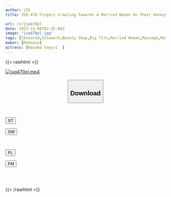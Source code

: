 ```yaml
---
author: j91
title: JUQ-470 Fingers Crawling Towards A Married Woman On Their Honeymoon... Compliant Resort Beauty Training Sayuri Hayama

url: /v/juq470pl
date: 2023-12-08T02:45:00Z
image: "juq470pl.jpg"
tags: [Censored,Solowork,Beauty Shop,Big Tits,Married Woman,Massage,Mature Woman,Huge Butt	 ]
maker: [Madonna]
actress: [Hayama Sayuri  ]
---
```



{{< rawhtml >}}

<div class="video" data-videoid="O4r62y0qavik6l">
    <a href="javascript:;">
        <img src="/v/juq470pl/juq470pl.jpg" width="WIDTH" height="HEIGHT" alt="juq470pl.mp4" loading="lazy">
    </a>
</div>

<script type="text/javascript" src="https://j91.asia/asset/on-demand-st.js"></script>

<br>
  <link rel="stylesheet" href="https://j91.asia/asset/bs5.css">
  
  <center>
  <button class="btn btn-primary" type="button" data-bs-toggle="collapse" data-bs-target=".multi-collapse" aria-expanded="false" aria-controls="multiCollapseExample1 multiCollapseExample2"><h2>Download</h2></button></center>
</p>
<div class="row">
  <div class="col">
    <div class="collapse multi-collapse" id="multiCollapseExample1">
      <div class="card card-body">
	      	      <br>
<div class="buttons">  
<p><a href="https://streamtape.to/v/O4r62y0qavik6l" target="_blank"><button class="btn-hover color-3"><i class="fa fa-download"></i> ST</button></a></p>
<p><a href="https://flaswish.com/l4onjwoyr6xf" target="_blank"><button class="btn-hover color-2"><i class="fa fa-download"></i> SW</button></a></p></div>
    </div>
  </div>
</div>
  <div class="col">
    <div class="collapse multi-collapse" id="multiCollapseExample2">
      <div class="card card-body">
	      <br>
<div class="buttons">
<p><a href="javascript:;" target="_blank"><button class="btn-hover color-9"><i class="fa fa-download"></i> FL</button></a></p>
<p><a href="javascript:;" target="_blank"><button class="btn-hover color-8"><i class="fa fa-download"></i> FM</button></a></p></div>
<br><br>
      </div>
    </div>
  </div>
</div>

{{< /rawhtml >}}